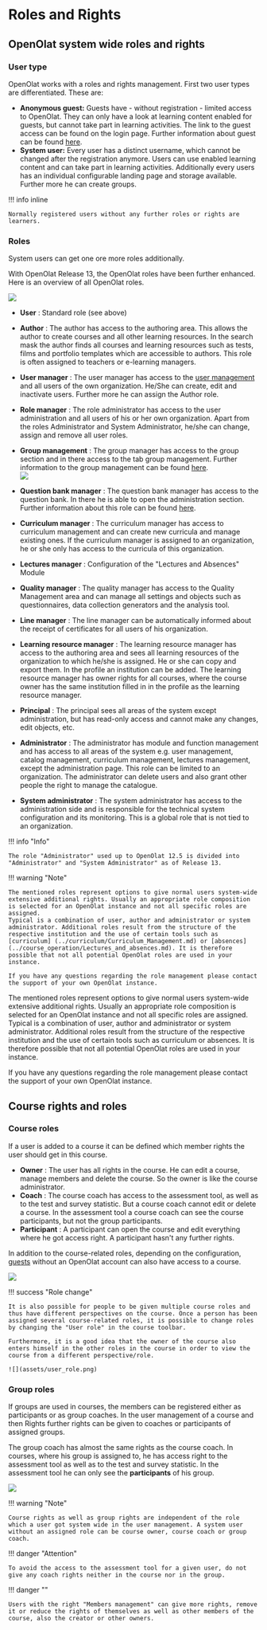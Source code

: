 # Roles and Rights

## OpenOlat system wide roles and rights

### User type

OpenOlat works with a roles and rights management. First two user types are
differentiated. These are:

  *  **Anonymous guest:**  Guests have - without registration - limited access to OpenOlat. They can only have a look at learning content enabled for guests, but cannot take part in learning activities. The link to the guest access can be found on the login page. Further information about guest can be found [here](Guest_access.md). 
  *  **System user:**  Every user has a distinct username, which cannot be changed after the registration anymore. Users can use enabled learning content and can take part in learning activities. Additionally every users has an individual configurable landing page and storage available. Further more he can create groups. 

!!! info inline

    Normally registered users without any further roles or rights are learners.

### Roles

System users can get one ore more roles additionally.

With OpenOlat Release 13, the OpenOlat roles have been further enhanced. Here
is an overview of all OpenOlat roles.

![](assets/Rollen_EN.png)

  *  **User** : Standard role (see above)

  *  **Author** : The author has access to the authoring area. This allows the author to create courses and all other learning resources. In the search mask the author finds all courses and learning resources such as tests, films and portfolio templates which are accessible to authors. This role is often assigned to teachers or e-learning managers.

  *  **User manager** : The user manager has access to the [user management](User+management.html) and all users of the own organization. He/She can create, edit and inactivate users. Further more he can assign the Author role.

  *  **Role manager** : The role administrator has access to the user administration and all users of his or her own organization. Apart from the roles Administrator and System Administrator, he/she can change, assign and remove all user roles.

  *  **Group management** : The group manager has access to the group section and in there access to the tab group management. Further information to the group management can be found [here](https://confluence.openolat.org/display/OO130EN/Group+Management).  
![](assets/EN_groupmanagement.png)  

  *  **Question bank manager** : The question bank manager has access to the question bank. In there he is able to open the administration section. Further information about this role can be found [here](https://confluence.openolat.org/display/OO112DE/Question+Bank+Administration).
  *  **Curriculum manager** : The curriculum manager has access to curriculum management and can create new curricula and manage existing ones. If the curriculum manager is assigned to an organization, he or she only has access to the curricula of this organization.
  *  **Lectures manager** : Configuration of the "Lectures and Absences" Module

  *  **Quality manager** : The quality manager has access to the Quality Management area and can manage all settings and objects such as questionnaires, data collection generators and the analysis tool.

  *  **Line manager** : The line manager can be automatically informed about the receipt of certificates for all users of his organization.

  *  **Learning resource manager** : The learning resource manager has access to the authoring area and sees all learning resources of the organization to which he/she is assigned. He or she can copy and export them. In the profile an institution can be added. The learning resource manager has owner rights for all courses, where the course owner has the same institution filled in in the profile as the learning resource manager.

  *  **Principal** : The principal sees all areas of the system except administration, but has read-only access and cannot make any changes, edit objects, etc. 

  *  **Administrator** : The administrator has module and function management and has access to all areas of the system e.g. user management, catalog management, curriculum management, lectures management, except the administration page. This role can be limited to an organization. The administrator can delete users and also grant other people the right to manage the catalogue.

  *  **System administrator** : The system administrator has access to the administration side and is responsible for the technical system configuration and its monitoring. This is a global role that is not tied to an organization.

  

!!! info "Info"

    The role "Administrator" used up to OpenOlat 12.5 is divided into "Administrator" and "System Administrator" as of Release 13.

!!! warning "Note"

    The mentioned roles represent options to give normal users system-wide extensive additional rights. Usually an appropriate role composition is selected for an OpenOlat instance and not all specific roles are assigned.
    Typical is a combination of user, author and administrator or system administrator. Additional roles result from the structure of the respective institution and the use of certain tools such as [curriculum] (../curriculum/Curriculum_Management.md) or [absences](../course_operation/Lectures_and_absences.md). It is therefore possible that not all potential OpenOlat roles are used in your instance.
    
    If you have any questions regarding the role management please contact the support of your own OpenOlat instance.

The mentioned roles represent options to give normal users system-wide
extensive additional rights. Usually an appropriate role composition is
selected for an OpenOlat instance and not all specific roles are assigned.
Typical is a combination of user, author and administrator or system
administrator. Additional roles result from the structure of the respective
institution and the use of certain tools such as curriculum or absences. It is
therefore possible that not all potential OpenOlat roles are used in your
instance.

If you have any questions regarding the role management please contact the
support of your own OpenOlat instance.

## Course rights and roles  

### Course roles

If a user is added to a course it can be defined which member rights the user
should get in this course.  

  *  **Owner** : The user has all rights in the course. He can edit a course, manage members and delete the course. So the owner is like the course administrator.
  *  **Coach** : The course coach has access to the assessment tool, as well as to the test and survey statistic. But a course coach cannot edit or delete a course. In the assessment tool a course coach can see the course participants, but not the group participants.
  *  **Participant** : A participant can open the course and edit everything where he got access right. A participant hasn't any further rights.

In addition to the course-related roles, depending on the configuration,
[guests](Guest_access.md) without an OpenOlat account can also have access
to a course.

![](assets/en_rights.png)

!!! success "Role change"
  
    It is also possible for people to be given multiple course roles and thus have different perspectives on the course. Once a person has been assigned several course-related roles, it is possible to change roles by changing the "User role" in the course toolbar.
    
    Furthermore, it is a good idea that the owner of the course also enters himself in the other roles in the course in order to view the course from a different perspective/role.
    
    ![](assets/user_role.png)

### Group roles

If groups are used in courses, the members can be registered either as
participants or as group coaches. In the user management of a course and then
Rights further rights can be given to coaches or participants of assigned
groups.  

The group coach has almost the same rights as the course coach. In courses,
where his group is assigned to, he has access right to the assessment tool as
well as to the test and survey statistic. In the assessment tool he can only
see the **participants** of his group.

![](assets/memebers_managent15.png)

!!! warning "Note"

    Course rights as well as group rights are independent of the role which a user got system wide in the user management. A system user without an assigned role can be course owner, course coach or group coach. 
    
!!! danger "Attention"
    
    To avoid the access to the assessment tool for a given user, do not give any coach rights neither in the course nor in the group.

!!! danger ""

    Users with the right "Members management" can give more rights, remove it or reduce the rights of themselves as well as other members of the course, also the creator or other owners.

